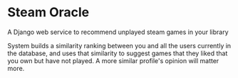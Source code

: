 # Steam Oracle
A Django web service to recommend unplayed steam games in your library

System builds a similarity ranking between you and all the users currently in the database, and uses that similarity to suggest games that they liked that you own but have not played. A more similar profile's opinion will matter more.

